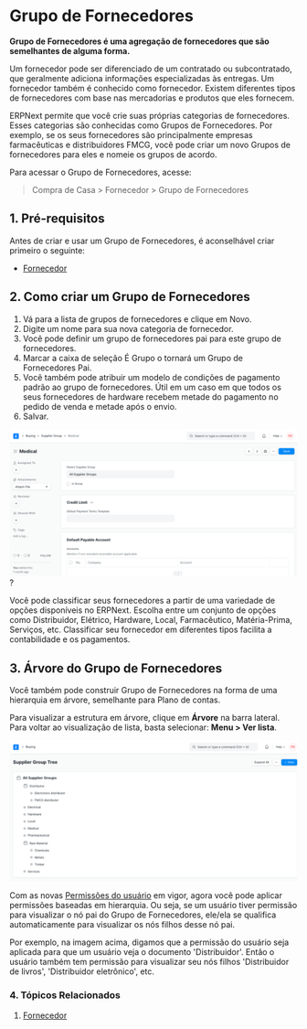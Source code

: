 # Grupo de Fornecedores



**Grupo de Fornecedores é uma agregação de fornecedores que são semelhantes de alguma forma.**


Um fornecedor pode ser diferenciado de um contratado ou subcontratado, que
geralmente adiciona informações especializadas às entregas. Um fornecedor também é conhecido como
fornecedor. Existem diferentes tipos de fornecedores com base nas mercadorias e
produtos que eles fornecem.


ERPNext permite que você crie suas próprias categorias de fornecedores. Esses
categorias são conhecidas como Grupos de Fornecedores. Por exemplo, se os seus fornecedores são
principalmente empresas farmacêuticas e distribuidores FMCG, você pode criar um novo
Grupos de fornecedores para eles e nomeie os grupos de acordo.


Para acessar o Grupo de Fornecedores, acesse:
> Compra de Casa > Fornecedor > Grupo de Fornecedores


## 1. Pré-requisitos


Antes de criar e usar um Grupo de Fornecedores, é aconselhável criar primeiro o seguinte:


* [Fornecedor](/docs/pt/buying/supplier)


## 2. Como criar um Grupo de Fornecedores


1. Vá para a lista de grupos de fornecedores e clique em Novo.
2. Digite um nome para sua nova categoria de fornecedor.
3. Você pode definir um grupo de fornecedores pai para este grupo de fornecedores.
4. Marcar a caixa de seleção É Grupo o tornará um Grupo de Fornecedores Pai.
5. Você também pode atribuir um modelo de condições de pagamento padrão ao grupo de fornecedores. Útil em um caso em que todos os seus fornecedores de hardware recebem metade do pagamento no pedido de venda e metade após o envio.
6. Salvar.


![Grupo de fornecedores](/files/supplier-group.png)?


Você pode classificar seus fornecedores a partir de uma variedade de opções disponíveis no ERPNext.
Escolha entre um conjunto de opções como Distribuidor, Elétrico, Hardware, Local, Farmacêutico, Matéria-Prima, Serviços, etc. Classificar seu fornecedor em diferentes tipos facilita a contabilidade e os pagamentos.


## 3. Árvore do Grupo de Fornecedores


Você também pode construir Grupo de Fornecedores na forma de uma hierarquia em árvore, semelhante
para Plano de contas.


Para visualizar a estrutura em árvore, clique em **Árvore** na barra lateral. Para voltar ao
visualização de lista, basta selecionar: **Menu > Ver lista**.


![Grupo de fornecedores](/files/supplier-group-tree.png)


Com as novas [Permissões do usuário](/docs/pt/setting-up/users-and-permissions)
em vigor, agora você pode aplicar permissões baseadas em hierarquia.
Ou seja, se um usuário tiver permissão para visualizar o nó pai do Grupo de Fornecedores,
ele/ela se qualifica automaticamente para visualizar os nós filhos desse nó pai.


Por exemplo, na imagem acima, digamos que a permissão do usuário seja aplicada para que um usuário
veja o documento 'Distribuidor'. Então o usuário também tem permissão para visualizar seu
nós filhos 'Distribuidor de livros', 'Distribuidor eletrônico', etc.


### 4. Tópicos Relacionados


1. [Fornecedor](/docs/pt/buying/supplier)



